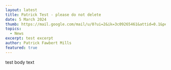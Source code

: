 ```yaml
---
layout: latest
title: Patrick Test - please do not delete
date: 5 March 2024
thumb: https://mail.google.com/mail/u/0?ui=2&ik=3c09265461&attid=0.1&permmsgid=msg-f:1792678172398330424&th=18e0df4cbe662238&view=fimg&fur=ip&sz=s0-l75-ft&attbid=ANGjdJ8NDPkxBtcVVKtjmEDPoSEQojTnn1VpcfWMqb8EA7ILbab7FPB_t-B9RH7bFacStM9Bi9nn_ReSLrMh3NnW9A3Ahod6qZ66FJKT5UuPiNSwQdsxypp3ilUzi-Y&disp=emb&realattid=18e0b6b4375445a38151
topics:
  - News
excerpt: test excerpt
author: Patrick Fawbert Mills
featured: true
---
```

t﻿est body text